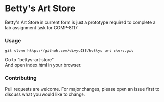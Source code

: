 # Betty's Art Store

Betty's Art Store in current form is just a prototype required to complete a lab assignment task for COMP-8117

### Usage

```
git clone https://github.com/divyu135/bettys-art-store.git
```
Go to "bettys-art-store"  
And open index.html in your browser.

### Contributing
Pull requests are welcome. For major changes, please open an issue first to discuss what you would like to change.
